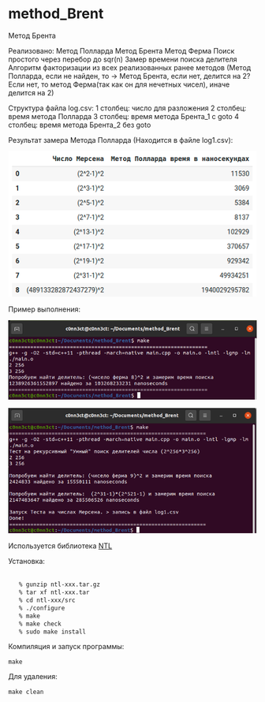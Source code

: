 # method_Brent
Метод Брента 

Реализовано: 
	Метод Полларда
	Метод Брента 
	Метод Ферма
	Поиск простого через перебор до sqr(n)
	Замер времени поиска делителя
	Алгоритм факторизации из всех реализованных ранее методов (Метод Полларда, если не найден, то -> Метод Брента,  если нет, делится на 2? Если нет, то метод Ферма(так как он для нечетных чисел), иначе делится на 2) 

Структура файла log.csv:
	1 столбец: число для разложения
	2 столбец: время метода Полларда 
	3 столбец: время метода Брента_1 с goto 
	4 столбец: время метода Брента_2 без goto 


Результат замера Метода Полларда (Находится в файле log1.csv):

![test_1](img/f_3.png)



Пример выполнения:

![test_1](img/f_1.png)

![test_2](img/f_2.png)


Используется библиотека [NTL](https://github.com/libntl/ntl)

Установка: 
```shell

   % gunzip ntl-xxx.tar.gz
   % tar xf ntl-xxx.tar
   % cd ntl-xxx/src
   % ./configure 
   % make
   % make check
   % sudo make install

```

Компиляция и запуск программы:
```shell
make
```

Для удаления: 
```shell
make clean
```


